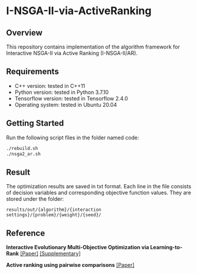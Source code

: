 # I-NSGA-II-via-ActiveRanking

## Overview
This repository contains implementation of the algorithm framework for Interactive NSGA-II  via Active Ranking (I-NSGA-II/AR).

## Requirements
- C++ version: tested in C++11
- Python version: tested in Python 3.7.10
- Tensorflow version: tested in Tensorflow 2.4.0
- Operating system: tested in Ubuntu 20.04

## Getting Started
Run the following script files in the folder named code:

```bash
./rebuild.sh
./nsga2_ar.sh
```

## Result
The optimization results are saved in txt format. Each line in the file consists of decision variables and corresponding objective function values. They are stored under the folder:

```
results/out/{algorithm}/{interaction settings}/{problem}/{weight}/{seed}/
```

## Reference
**Interactive Evolutionary Multi-Objective Optimization via Learning-to-Rank**
[[Paper]](https://www.dropbox.com/s/oljgs6l1vybajc4/main.pdf?dl=0) [[Supplementary]](https://colalab.ai/docs/research/supp/supp_ranknet/)

**Active ranking using pairwise comparisons**
[[Paper]]([https://www.dropbox.com/s/oljgs6l1vybajc4/main.pdf?dl=0](https://proceedings.neurips.cc/paper/2011/file/6c14da109e294d1e8155be8aa4b1ce8e-Paper.pdf))
